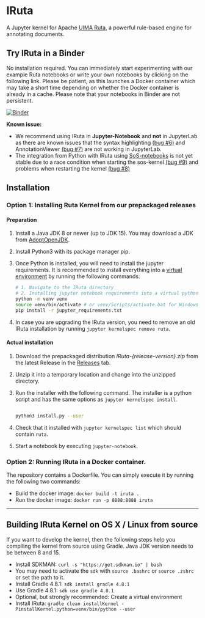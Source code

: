 # IRuta
A Jupyter kernel for Apache [UIMA Ruta](https://uima.apache.org/ruta.html), a powerful rule-based engine for annotating documents.

## Try IRuta in a Binder
No installation required. You can immediately start experimenting with our example Ruta notebooks or write your own notebooks by clicking on the following link.
Please be patient, as this launches a Docker container which may take a short time depending on whether the Docker container is already in a cache. Please note that your notebooks in Binder are not persistent.

[![Binder](https://mybinder.org/badge_logo.svg)](https://mybinder.org/v2/gh/averbis/IRuta/HEAD)

**Known issue:** 
- We recommend using IRuta in **Jupyter-Notebook** and **not** in JupyterLab as there are known issues that the syntax highlighting [(bug #6)](https://github.com/averbis/IRuta/issues/6) and AnnotationViewer [(bug #7)](https://github.com/averbis/IRuta/issues/7) are not working in JupyterLab.
- The integration from Python with IRuta using [SoS-notebooks](https://vatlab.github.io/sos-docs/) is not yet stable due to a race condition when starting the sos-kernel [(bug #9)](https://github.com/averbis/IRuta/issues/9) and problems when restarting the kernel [(bug #8)](https://github.com/averbis/IRuta/issues/8)

## Installation
### Option 1: Installing Ruta Kernel from our prepackaged releases
#### Preparation

1. Install a Java JDK 8 or newer (up to JDK 15). You may download a JDK from [AdoptOpenJDK](https://adoptopenjdk.net/).

2. Install Python3 with its package manager pip.

3. Once Python is installed, you will need to install the jupyter requirements. It is recommended to install everything into a [virtual environment](https://docs.python.org/3/library/venv.html) by running the following commands:

    ```bash
    # 1. Navigate to the IRuta directory
    # 2. Installing jupyter notebook requirements into a virtual python environment
    python -m venv venv
    source venv/bin/activate # or venv/Scripts/activate.bat for Windows
    pip install -r jupyter_requirements.txt
    ```

4. In case you are upgrading the IRuta version, you need to remove an old IRuta installation by running `jupyter kernelspec remove ruta`. 

#### Actual installation

1. Download the prepackaged distribution *IRuta-{release-version}.zip* from the latest Release in the [Releases](https://github.com/averbis/IRuta/releases) tab. 

2. Unzip it into a temporary location and change into the unzipped directory.

3. Run the installer with the following command. The installer is a python script and has the same options as `jupyter kernelspec install`.

    ```bash
    
    python3 install.py --user
    ```

4. Check that it installed with `jupyter kernelspec list` which should contain `ruta`.

5. Start a notebook by executing `jupyter-notebook`.

### Option 2: Running IRuta in a Docker container.
The repository contains a Dockerfile. You can simply execute it by running the following two commands:
* Build the docker image: `docker build -t iruta .`
* Run the docker image: `docker run -p 8888:8888 iruta`

---
## Building IRuta Kernel on OS X / Linux from source
If you want to develop the kernel, then the following steps help you compiling the kernel from source using Gradle. Java JDK version needs to be between 8 and 15.

* Install SDKMAN: `curl -s "https://get.sdkman.io" | bash`
* You may need to activate the `sdk` with `source .bashrc` or `source .zshrc` or set the path to it.
* Install Gradle 4.8.1: `sdk install gradle 4.8.1`
* Use Gradle 4.8.1: `sdk use gradle 4.8.1`
* Optional, but strongly recommended: Create a virtual environment
* Install IRuta: `gradle clean installKernel -PinstallKernel.python=venv/bin/python --user` 
